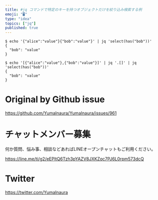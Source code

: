 ```yaml
---
title: #jq コマンドで特定のキーを持つオブジェクトだけを絞り込み検索する例
emoji: "🖥"
type: "idea"
topics: ["jq"]
published: true
---
```


```shell
$ echo '{"alice":"value"}{"bob":"value"}' | jq 'select(has("bob"))'
{
  "bob": "value"
}
```

```shell
$ echo '[{"alice":"value"},{"bob":"value"}]' | jq '.[]' | jq 'select(has("bob"))'
{
  "bob": "value"
}
```

# Original by Github issue

https://github.com/YumaInaura/YumaInaura/issues/961








<!-- Update From Qiita API -->

# チャットメンバー募集


何か質問、悩み事、相談などあればLINEオープンチャットもご利用ください。

https://line.me/ti/g2/eEPltQ6Tzh3pYAZV8JXKZqc7PJ6L0rpm573dcQ





# Twitter


https://twitter.com/YumaInaura


<!-- Update From Qiita API -->


